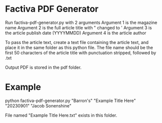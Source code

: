 # Factiva PDF Generator

Run factiva-pdf-generator.py with 2 arguments
Argument 1 is the magazine name
Argument 2 is the full article title with " changed to '
Argument 3 is the article publish date (YYYYMMDD)
Argument 4 is the article author

To pass the article text, create a text file containing the article text, and place it in the same folder as this python file.
The file name should be the first 50 characters of the article title with punctuation stripped, followed by .txt

Output PDF is stored in the pdf folder.

# Example

python factiva-pdf-generator.py "Barron's" "Example Title Here" "20230901" "Jacob Sonenshine"

File named "Example Title Here.txt" exists in this folder.
